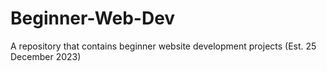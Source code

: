 # Beginner-Web-Dev
A repository that contains beginner website development projects (Est. 25 December 2023) 
